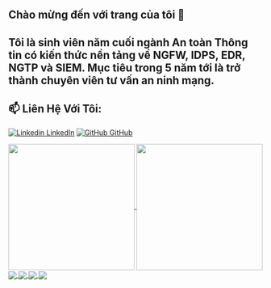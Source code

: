 ## Chào mừng đến với trang của tôi 👋
## Tôi là sinh viên năm cuối ngành An toàn Thông tin có kiến thức nền tảng về NGFW, IDPS, EDR, NGTP và SIEM. Mục tiêu trong 5 năm tới là trở thành chuyên viên tư vấn an ninh mạng.
## 📫 Liên Hệ Với Tôi: 

[![Linkedin](https://i.stack.imgur.com/gVE0j.png) LinkedIn](https://www.linkedin.com/in/letrieuphu221100/) [![GitHub](https://i.stack.imgur.com/tskMh.png) GitHub](https://github.com/LeTrieuPhu/)

<a href="https://github.com/LeTrieuPhu/LeTrieuPhu">
  <img height=250 align="center" src="https://github-readme-stats.vercel.app/api?username=LeTrieuPhu&hide=issues,contribs&show_icons=true&theme=merko" />
</a>
<a href="https://github.com/LeTrieuPhu/LeTrieuPhu">
  <img height=250 align="center" src="https://github-readme-stats.vercel.app/api/top-langs/?username=LeTrieuPhu&theme=bear&layout=compact&langs_count=8&card_width=320" />
</a>


<a href="https://github.com/LeTrieuPhu/NGFW-iptable-squid-snort-clamav-MISP">
  <img align="center" src="https://github-readme-stats.vercel.app/api/pin/?username=LeTrieuPhu&repo=NGFW-iptable-squid-snort-clamav-MISP&show=stars,prs&description_lines_count=3&show_icons=true&theme=blue-green" />
</a>
<a href="https://github.com/LeTrieuPhu/NGFW-iptables-and-squid">
  <img align="center" src="https://github-readme-stats.vercel.app/api/pin/?username=LeTrieuPhu&repo=NGFW-iptables-and-squid&show=stars,prse&description_lines_count=3&show_icons=true&theme=cobalt" />
</a>
<a href="https://github.com/LeTrieuPhu/SDN-Ryu-Controller">
  <img align="center" src="https://github-readme-stats.vercel.app/api/pin/?username=LeTrieuPhu&repo=SDN-Ryu-Controller&show=stars,prs&description_lines_count=3&show_icons=true&theme=blueberry" />
</a>
<a href="https://github.com/LeTrieuPhu/LLM-base-HoneyPot-in-NGFW">
  <img align="center" src="https://github-readme-stats.vercel.app/api/pin/?username=LeTrieuPhu&repo=LLM-base-HoneyPot-in-NGFW&show=stars,prs&description_lines_count=3&show_icons=true&theme=great-gatsby" />
</a>



